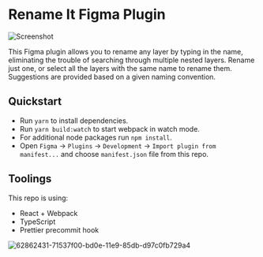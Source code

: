 # Rename It Figma Plugin

![Screenshot](https://i.imgur.com/zWYgfXL.png)

This Figma plugin allows you to rename any layer by typing in the name, eliminating the trouble of searching through multiple nested layers. Rename just one, or select all the layers with the same name to rename them. Suggestions are provided based on a given naming convention.


## Quickstart
* Run `yarn` to install dependencies.
* Run `yarn build:watch` to start webpack in watch mode.
* For additional node packages run `npm install`.
* Open `Figma` -> `Plugins` -> `Development` -> `Import plugin from manifest...` and choose `manifest.json` file from this repo.


## Toolings
This repo is using:
* React + Webpack
* TypeScript
* Prettier precommit hook

![62862431-71537f00-bd0e-11e9-85db-d97c0fb729a4](https://user-images.githubusercontent.com/16322616/62862692-46b5f600-bd0f-11e9-93b0-75955d1de8f3.png)
